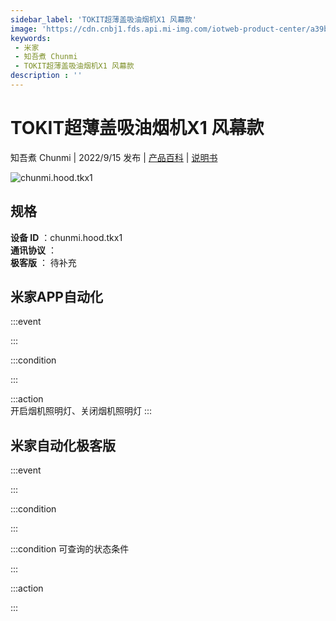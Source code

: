 ```yaml
---
sidebar_label: 'TOKIT超薄盖吸油烟机X1 风幕款'
image: 'https://cdn.cnbj1.fds.api.mi-img.com/iotweb-product-center/a39bddf35b1e489313e6312458efdd3e_1657510172275.png?GalaxyAccessKeyId=AKVGLQWBOVIRQ3XLEW&Expires=9223372036854775807&Signature=ofOIUaoEYZxEAlpyU0qhrakgBsw='
keywords: 
 - 米家
 - 知吾煮 Chunmi
 - TOKIT超薄盖吸油烟机X1 风幕款
description : ''
---
```

# TOKIT超薄盖吸油烟机X1 风幕款

知吾煮 Chunmi | 2022/9/15 发布 | [产品百科](https://home.mi.com/webapp/content/baike/product/index.html?model=chunmi.hood.tkx1/) | [说明书](https://home.mi.com/views/introduction.html?model=chunmi.hood.tkx1&region=cn)

![chunmi.hood.tkx1](https://cdn.cnbj1.fds.api.mi-img.com/iotweb-product-center/a39bddf35b1e489313e6312458efdd3e_1657510172275.png?GalaxyAccessKeyId=AKVGLQWBOVIRQ3XLEW&Expires=9223372036854775807&Signature=ofOIUaoEYZxEAlpyU0qhrakgBsw=)

## 规格  
> 
**设备 ID** ：chunmi.hood.tkx1  
**通讯协议** ：  
**极客版**  ： 待补充 


## 米家APP自动化  

:::event  

:::

:::condition  

:::

:::action   
开启烟机照明灯、关闭烟机照明灯
:::

## 米家自动化极客版  

:::event  

:::

:::condition  

:::

:::condition 可查询的状态条件  

:::

:::action  

:::

        
